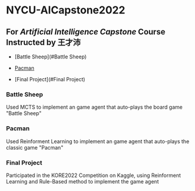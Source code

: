 # NYCU-AICapstone2022

## For *Artificial Intelligence Capstone* Course Instructed by 王才沛

- [Battle Sheep](#Battle Sheep)

- [Pacman](#Pacman)

- [Final Project](#Final Project)

### Battle Sheep

Used MCTS to implement an game agent that auto-plays the board game "Battle Sheep"

### Pacman

Used Reinforment Learning to implement an game agent that auto-plays the classic game "Pacman"

### Final Project

Participated in the KORE2022 Competition on Kaggle, using Reinforment Learning and Rule-Based method to implement the game agent
